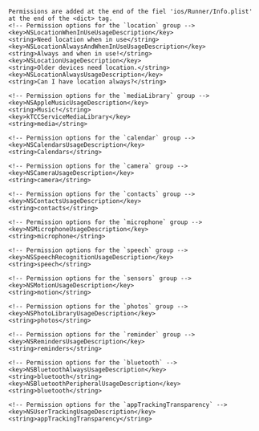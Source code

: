     Permissions are added at the end of the fiel 'ios/Runner/Info.plist' at the end of the <dict> tag.
    <!-- Permission options for the `location` group -->
    <key>NSLocationWhenInUseUsageDescription</key>
    <string>Need location when in use</string>
    <key>NSLocationAlwaysAndWhenInUseUsageDescription</key>
    <string>Always and when in use!</string>
    <key>NSLocationUsageDescription</key>
    <string>Older devices need location.</string>
    <key>NSLocationAlwaysUsageDescription</key>
    <string>Can I have location always?</string>

    <!-- Permission options for the `mediaLibrary` group -->
    <key>NSAppleMusicUsageDescription</key>
    <string>Music!</string>
    <key>kTCCServiceMediaLibrary</key>
    <string>media</string>

    <!-- Permission options for the `calendar` group -->
    <key>NSCalendarsUsageDescription</key>
    <string>Calendars</string>

    <!-- Permission options for the `camera` group -->
    <key>NSCameraUsageDescription</key>
    <string>camera</string>

    <!-- Permission options for the `contacts` group -->
    <key>NSContactsUsageDescription</key>
    <string>contacts</string>

    <!-- Permission options for the `microphone` group -->
    <key>NSMicrophoneUsageDescription</key>
    <string>microphone</string>

    <!-- Permission options for the `speech` group -->
    <key>NSSpeechRecognitionUsageDescription</key>
    <string>speech</string>

    <!-- Permission options for the `sensors` group -->
    <key>NSMotionUsageDescription</key>
    <string>motion</string>

    <!-- Permission options for the `photos` group -->
    <key>NSPhotoLibraryUsageDescription</key>
    <string>photos</string>

    <!-- Permission options for the `reminder` group -->
    <key>NSRemindersUsageDescription</key>
    <string>reminders</string>

    <!-- Permission options for the `bluetooth` -->
    <key>NSBluetoothAlwaysUsageDescription</key>
    <string>bluetooth</string>
    <key>NSBluetoothPeripheralUsageDescription</key>
    <string>bluetooth</string>

    <!-- Permission options for the `appTrackingTransparency` -->
    <key>NSUserTrackingUsageDescription</key>
    <string>appTrackingTransparency</string>
